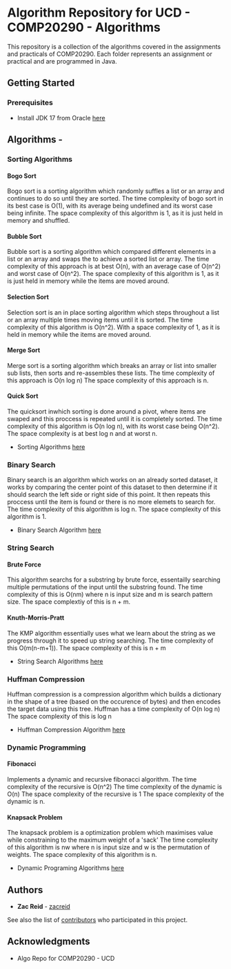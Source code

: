 # Algorithm Repository for UCD - COMP20290 - Algorithms

This repository is a collection of the algorithms covered in the assignments and practicals of COMP20290.
Each folder represents an assignment or practical and are programmed in Java.

## Getting Started
### Prerequisites
* Install JDK 17 from Oracle [here](https://www.oracle.com/java/technologies/javase/jdk17-archive-downloads.html)

## Algorithms - 

### Sorting Algorithms
#### Bogo Sort
Bogo sort is a sorting algorithm which randomly suffles a list or an array and continues to do so until they are sorted.
The time complexity of bogo sort in its best case is O(1), with its average being undefined and its worst case being infinite.
The space complexity of this algorithm is 1, as it is just held in memory and shuffled.
#### Bubble Sort
Bubble sort is a sorting algorithm which compared different elements in a list or an array and swaps the to achieve a sorted list or array.
The time complexity of this approach is at best O(n), with an average case of O(n^2) and worst case of O(n^2).
The space complexity of this algorithm is 1, as it is just held in memory while the items are moved around.
#### Selection Sort
Selection sort is an in place sorting algorithm which steps throughout a list or an array multiple times moving items until it is sorted.
The time complexity of this algorithm is O(n^2).
With a space complexity of 1, as it is held in memory while the items are moved around.
#### Merge Sort
Merge sort is a sorting algorithm which breaks an array or list into smaller sub lists, then sorts and re-assembles these lists.
The time complexity of this approach is O(n log n)
The space complexity of this approach is n.
#### Quick Sort
The quicksort inwhich sorting is done around a pivot, where items are swaped and this proccess is repeated until it is completely sorted.
The time complexity of this algorithm is O(n log n), with its worst case being O(n^2).
The space complexity is at best log n and at worst n.
* Sorting Algorithms [here](../main/sorting/src/Sorting.java)


### Binary Search
Binary search is an algorithm which works on an already sorted dataset, it works by comparing the center point of this dataset to then determine if it should search the left side or right side of this point. It then repeats this proccess until the item is found or there is no more elemets to search for.
The time complexity of this algorithm is log n.
The space complexity of this algorithm is 1.
* Binary Search Algorithm [here](../main/binary-search/src/Search.java)


### String Search
#### Brute Force
This algorithm searchs for a substring by brute force, essentailly searching multiple permutations of the input until the substring found.
The time complexity of this is O(nm) where n is input size and m is search pattern size.
The space complextiy of this is n + m.
#### Knuth-Morris-Pratt
The KMP algorithm essentially uses what we learn about the string as we progress through it to speed up string searching.
The time complexity of this O(m(n-m+1)).
The space complexity of this is n + m
* String Search Algorithms [here](../main/string-search/src/stringSearch.java)


### Huffman Compression
Huffman compression is a compression algorithm which builds a dictionary in the shape of a tree (based on the occurence of bytes) and then encodes the target data using this tree.
Huffman has a time complexity of O(n log n)
The space complexity of this is log n
* Huffman Compression Algorithm [here](../main/huffman-compression/Huffman.java)


### Dynamic Programming
#### Fibonacci
Implements a dynamic and recursive fibonacci algorithm.
The time complexity of the recursive is O(n^2)
The time complexity of the dynamic is O(n)
The space complexity of the recursive is 1
The space complexity of the dynamic is n.
#### Knapsack Problem
The knapsack problem is a optimization problem which maximises value while constraining to the maximum weight of a 'sack'
The time complexity of this algorithm is nw where n is input size and w is the permutation of weights.
The space complexity of this algorithm is n.
* Dynamic Programing Algorithms [here](../main/dyanmic-programing/src/main.java)

## Authors

* **Zac Reid** - [zacreid](https://github.com/zacreid)

See also the list of [contributors](https://github.com/your/project/contributors) who participated in this project.


## Acknowledgments

* Algo Repo for COMP20290 - UCD
